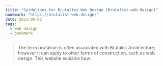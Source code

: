 ```yaml
---
title: "Guidelines for Brutalist Web Design (brutalist-web.design)"
bookmark: "https://brutalist-web.design/"
date: 2023-06-02
tags:
  - web design
  - bookmark
---
```

> The term brutalism is often associated with Brutalist Architecture, however it can apply to other forms of construction, such as web design. This website explains how.
